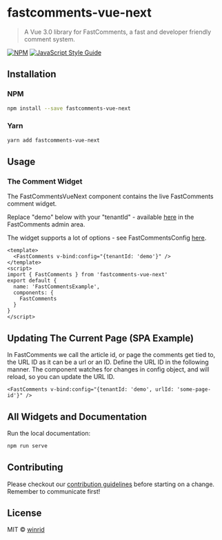 # fastcomments-vue-next

> A Vue 3.0 library for FastComments, a fast and developer friendly comment system.

[![NPM](https://img.shields.io/npm/v/fastcomments-vue-next.svg)](https://www.npmjs.com/package/fastcomments-vue-next) [![JavaScript Style Guide](https://img.shields.io/badge/code_style-standard-brightgreen.svg)](https://standardjs.com)

## Installation

### NPM

```bash
npm install --save fastcomments-vue-next
```

### Yarn

```bash
yarn add fastcomments-vue-next
```

## Usage

### The Comment Widget

The FastCommentsVueNext component contains the live FastComments comment widget.

Replace "demo" below with your "tenantId" - available [here](https://fastcomments.com/auth/my-account/get-acct-code) in the FastComments admin area.

The widget supports a lot of options - see FastCommentsConfig [here](https://github.com/FastComments/fastcomments-typescript/blob/eae973fb7885de4df58b21b7a22a3e40c89feefa/src/fastcomments-config.ts#L14).

```vue
<template>
  <FastComments v-bind:config="{tenantId: 'demo'}" />
</template>
<script>
import { FastComments } from 'fastcomments-vue-next'
export default {
  name: 'FastCommentsExample',
  components: {
    FastComments
  }
}
</script>
```

## Updating The Current Page (SPA Example)

In FastComments we call the article id, or page the comments get tied to, the URL ID as it can be a url or an ID.
Define the URL ID in the following manner. The component watches for changes in config object, and will reload, so you can update the URL ID.

```vue
<FastComments v-bind:config="{tenantId: 'demo', urlId: 'some-page-id'}" />
```

## All Widgets and Documentation

Run the local documentation:

```bash
npm run serve
```

## Contributing
Please checkout our [contribution guidelines](CONTRIBUTING.md) before starting on a change. Remember to communicate first!

## License

MIT © [winrid](https://github.com/winrid)
